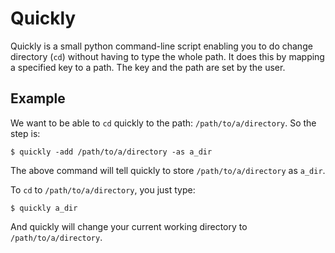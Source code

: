 # Quickly

Quickly is a small python command-line script enabling you to do change directory (`cd`) without having to type the whole path. It does this by mapping a specified key to a path. The key and the path are set by the user.

## Example

We want to be able to `cd` quickly to the path: `/path/to/a/directory`. So the step is:

    $ quickly -add /path/to/a/directory -as a_dir

The above command will tell quickly to store `/path/to/a/directory` as `a_dir`.

To `cd` to `/path/to/a/directory`, you just type:

    $ quickly a_dir

And quickly will change your current working directory to `/path/to/a/directory`.